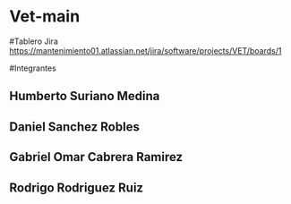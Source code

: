 # Vet-main

#Tablero Jira
https://mantenimiento01.atlassian.net/jira/software/projects/VET/boards/1

#Integrantes

## Humberto Suriano Medina
## Daniel Sanchez Robles
## Gabriel Omar Cabrera Ramirez
## Rodrigo Rodriguez Ruiz

